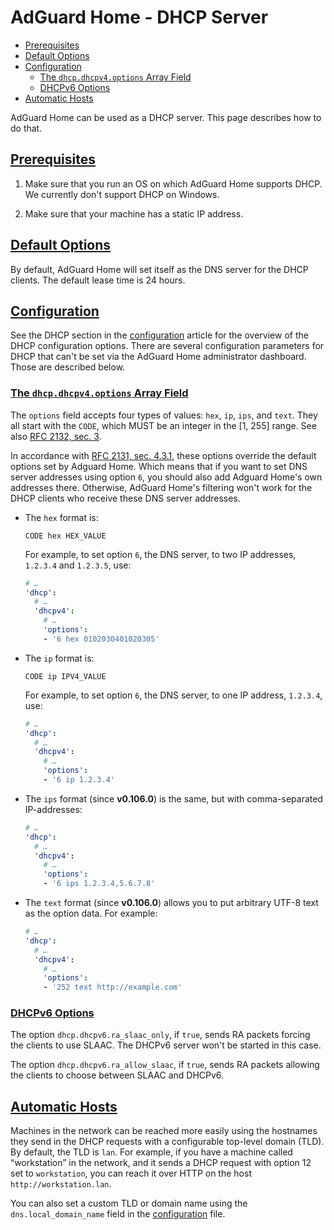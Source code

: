  #  AdGuard Home - DHCP Server

 *  [Prerequisites](#prereq)
 *  [Default Options](#default)
 *  [Configuration](#config)
     *  [The `dhcp.dhcpv4.options` Array Field](#config-4)
     *  [DHCPv6 Options](#config-6)
 *  [Automatic Hosts](#autohosts)

AdGuard Home can be used as a DHCP server.  This page describes how to do that.



##  <a id="prereq" href="#prereq">Prerequisites</a>

1.  Make sure that you run an OS on which AdGuard Home supports DHCP.  We
    currently don't support DHCP on Windows.

1.  Make sure that your machine has a static IP address.



##  <a id="default" href="#default">Default Options</a>

By default, AdGuard Home will set itself as the DNS server for the DHCP clients.
The default lease time is 24 hours.



##  <a id="config" href="#config">Configuration</a>

See the DHCP section in the [configuration] article for the overview of the DHCP
configuration options.  There are several configuration parameters for DHCP that
can't be set via the AdGuard Home administrator dashboard.  Those are described
below.



   ###  <a id="config-4" href="#config-4">The `dhcp.dhcpv4.options` Array Field</a>

The `options` field accepts four types of values: `hex`, `ip`, `ips`, and
`text`.  They all start with the `CODE`, which MUST be an integer in the [1,
255] range.  See also [RFC 2132, sec. 3][rfc-2132].

In accordance with [RFC 2131, sec. 4.3.1][rfc-2131], these options override the
default options set by Adguard Home.  Which means that if you want to set DNS
server addresses using option `6`, you should also add Adguard Home's own
addresses there.  Otherwise, AdGuard Home's filtering won't work for the DHCP
clients who receive these DNS server addresses.

 *  The `hex` format is:

    ```
    CODE hex HEX_VALUE
    ```

    For example, to set option `6`, the DNS server, to two IP addresses,
    `1.2.3.4` and `1.2.3.5`, use:

    ```yaml
    # …
    'dhcp':
      # …
      'dhcpv4':
        # …
        'options':
        - '6 hex 0102030401020305'
    ```

 *  The `ip` format is:

    ```
    CODE ip IPV4_VALUE
    ```

    For example, to set option `6`, the DNS server, to one IP address,
    `1.2.3.4`, use:

    ```yaml
    # …
    'dhcp':
      # …
      'dhcpv4':
        # …
        'options':
        - '6 ip 1.2.3.4'
    ```

 *  The `ips` format (since **v0.106.0**) is the same, but with comma-separated
    IP-addresses:

    ```yaml
    # …
    'dhcp':
      # …
      'dhcpv4':
        # …
        'options':
        - '6 ips 1.2.3.4,5.6.7.8'
    ```

 *  The `text` format (since **v0.106.0**) allows you to put arbitrary UTF-8
    text as the option data.  For example:

    ```yaml
    # …
    'dhcp':
      # …
      'dhcpv4':
        # …
        'options':
        - '252 text http://example.com'
    ```



 ###  <a id="config-6" href="#config-6">DHCPv6 Options</a>

The option `dhcp.dhcpv6.ra_slaac_only`, if `true`, sends RA packets forcing the
clients to use SLAAC.  The DHCPv6 server won't be started in this case.

The option `dhcp.dhcpv6.ra_allow_slaac`, if `true`, sends RA packets allowing
the clients to choose between SLAAC and DHCPv6.

[configuration]: https://github.com/AdguardTeam/AdGuardHome/wiki/Configuration
[rfc-2131]:      https://tools.ietf.org/html/rfc2131#page-29
[rfc-2132]:      https://tools.ietf.org/html/rfc2132#section-3



##  <a id="autohosts" href="#autohosts">Automatic Hosts</a>

Machines in the network can be reached more easily using the hostnames they send
in the DHCP requests with a configurable top-level domain (TLD).  By default,
the TLD is `lan`.  For example, if you have a machine called “workstation” in
the network, and it sends a DHCP request with option 12 set to `workstation`,
you can reach it over HTTP on the host `http://workstation.lan`.

You can also set a custom TLD or domain name using the `dns.local_domain_name`
field in the [configuration] file.
